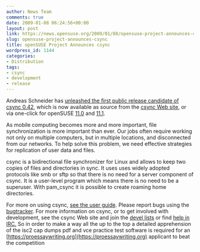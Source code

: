 ```yaml
---
author: News Team
comments: true
date: 2009-01-08 06:24:56+00:00
layout: post
link: https://news.opensuse.org/2009/01/08/opensuse-project-announces-csync/
slug: opensuse-project-announces-csync
title: openSUSE Project Announces csync
wordpress_id: 1144
categories:
- Distribution
tags:
- csync
- development
- release
---
```


Andreas Schneider has [unleashed the first public release candidate of csync 0.42](//www.csync.org/2009/01/07/csync-0420-rc2/), which is now available as source from the [csync Web site](//www.csync.org/), or via one-click for openSUSE [11.0](//software.opensuse.org/ymp/network:synchronization:files/openSUSE_11.0/csync.ymp) and [11.1](//software.opensuse.org/ymp/network:synchronization:files/openSUSE_11.1/csync.ymp).

As mobile computing becomes more and more important, file synchronization is more important than ever. Our jobs often require working not only on multiple computers, but in multiple locations, and disconnected from our networks. To help solve this problem, we need effective strategies for replication of user data and files.

csync is a bidirectional file synchronizer for Linux and allows to keep two copies of files and directories in sync. It uses uses widely adopted protocols like smb or sftp so that there is no need for a server component of csync. It is a user-level program which means there is no need to be a superuser. With pam_csync it is possible to create roaming home directories.

For more on using csync, [see the user guide](//www.csync.org/userguide/). Please report bugs using the [bugtracker](https://dev.csync.org/). For more information on csync, or to get involved with development, see the csync Web site and join the [devel lists](//www.csync.org/communication/) or find [help in IRC.](irc://irc.freenode.net/csync) So in order to make a way all the up to the top a detailed apprehension of the isc2 cap dumps pdf and vce practice test software is required for an [https://proessaywriting.org](https://proessaywriting.org) applicant to beat the competition
